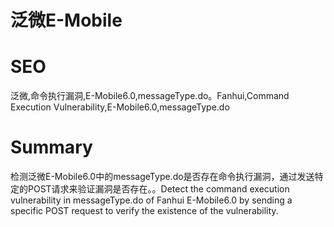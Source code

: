 # 泛微E-Mobile
# SEO
泛微,命令执行漏洞,E-Mobile6.0,messageType.do。Fanhui,Command Execution Vulnerability,E-Mobile6.0,messageType.do
# Summary
检测泛微E-Mobile6.0中的messageType.do是否存在命令执行漏洞，通过发送特定的POST请求来验证漏洞是否存在。。Detect the command execution vulnerability in messageType.do of Fanhui E-Mobile6.0 by sending a specific POST request to verify the existence of the vulnerability.
